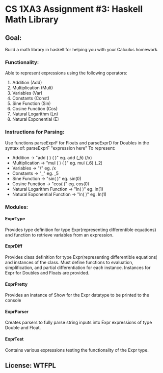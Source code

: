 # CS 1XA3 Assignment #3: Haskell Math Library
## Goal:
Build a math library in haskell for helping you with your Calculus homework.
### Functionality:
Able to represent expressions using the following operators:
1. Addition (Add)
2. Multiplication (Mult)
3. Variables (Var)
4. Constants (Const)
5. Sine Function (Sin)
6. Cosine Function (Cos)
7. Natural Logarithm (Ln)
8. Natural Exponential (E)
### Instructions for Parsing:
Use functions parseExprF for Floats and parseExprD for Doubles in the syntax of:
        parseExprF "expression here"
To represent:
* Addition -> "add ( ) ( )" eg. add (_5) (/x)
* Multiplication -> "mul ( ) ( )" eg. mul (_6) (_2)
* Variables -> "/" eg. /x
* Constants -> "_" eg. _5
* Sine Function -> "sin( )" eg. sin(0)
* Cosine Function -> "cos( )" eg. cos(0)
* Natural Logarithm Function -> "ln( )" eg. ln(1)
* Natural Exponential Function -> "ln( )" eg. ln(1)
### Modules:
#### ExprType
Provides type definition for type Expr(representing differentible equations) and function to retrieve variables from an expression.
#### ExprDiff
Provides class definition for type Expr(representing differentible equations) and instances of the class. Must define functions to evaluation, simplification, and partial differentiation for each instance. Instances for Expr for Doubles and Floats are provided.
#### ExprPretty
Provides an instance of Show for the Expr datatype to be printed to the console
#### ExprParser
Creates parsers to fully parse string inputs into Expr expressions of type Double and Float.
#### ExprTest
Contains various expressions testing the functionality of the Expr type.
## License: WTFPL
